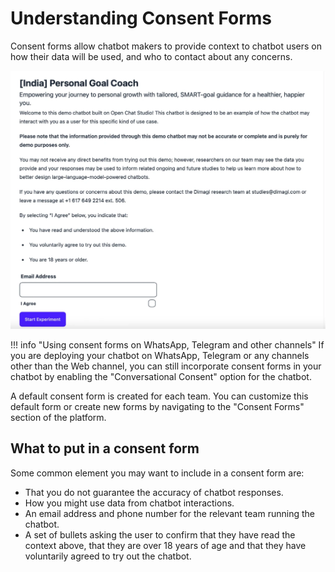# Understanding Consent Forms

Consent forms allow chatbot makers to provide context to chatbot users on how their data will be used, and who to contact about any
concerns.

![Example of how a consent for is displayed on the web](../assets/images/consent_web.webp)

!!! info "Using consent forms on WhatsApp, Telegram and other channels"
    If you are deploying your chatbot on WhatsApp, Telegram or any channels other than the Web channel, you can still incorporate consent forms in your chatbot by enabling the "Conversational Consent" option for the chatbot.

A default consent form is created for each team. You can customize this default form or create new forms by navigating to the "Consent Forms" section of the platform.

## What to put in a consent form

Some common element you may want to include in a consent form are:

* That you do not guarantee the accuracy of chatbot responses.
* How you might use data from chatbot interactions.
* An email address and phone number for the relevant team running the chatbot.
* A set of bullets asking the user to confirm that they have read the context above, that they are over 18 years of age and that they have voluntarily agreed to try out the chatbot.
